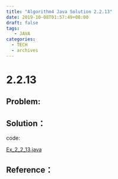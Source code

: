 ```yaml
---
title: "Algorithm4 Java Solution 2.2.13"
date: 2019-10-08T01:57:49+08:00
draft: false
tags:
   - JAVA
categories:
  - TECH
  - archives
---
```



# 2.2.13

## Problem:


## Solution：

code:

[Ex_2_2_13.java](./Ex_2_2_13.java)


## Reference：


